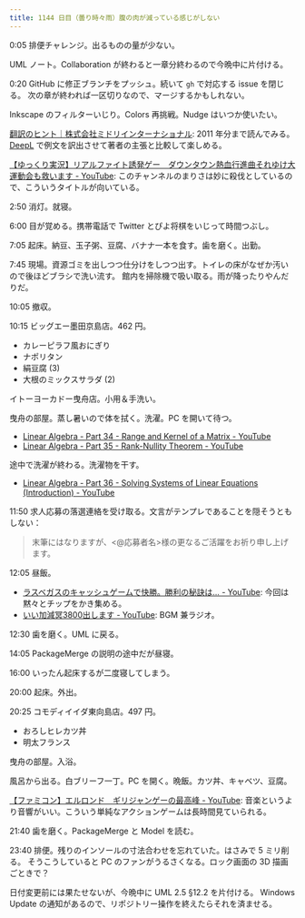 ```yaml
---
title: 1144 日目（曇り時々雨）腹の肉が減っている感じがしない
---
```


0:05 排便チャレンジ。出るものの量が少ない。

UML ノート。Collaboration が終わると一章分終わるので今晩中に片付ける。

0:20 GitHub に修正ブランチをプッシュ。続いて `gh` で対応する issue を閉じる。
次の章が終われば一区切りなので、マージするかもしれない。

Inkscape のフィルターいじり。Colors 再挑戦。Nudge はいつか使いたい。

[翻訳のヒント｜株式会社ミドリインターナショナル](https://www.midorico.co.jp/tip/backnumber.html):
2011 年分まで読んでみる。[DeepL] で例文を訳出させて著者の主張と比較して楽しめる。

[【ゆっくり実況】リアルファイト誘発ゲー　ダウンタウン熱血行進曲それゆけ大運動会も救います - YouTube](https://www.youtube.com/watch?v=_hdnOR_gDv8):
このチャンネルのまりさは妙に殺伐としているので、こういうタイトルが向いている。

2:50 消灯。就寝。

6:00 目が覚める。携帯電話で Twitter とぴよ将棋をいじって時間つぶし。

7:05 起床。納豆、玉子粥、豆腐、バナナ一本を食す。歯を磨く。出勤。

7:45 現場。資源ゴミを出しつつ仕分けをしつつ出す。トイレの床がなぜか汚いので後ほどブラシで洗い流す。
館内を掃除機で吸い取る。雨が降ったりやんだりだ。

10:05 撤収。

10:15 ビッグエー墨田京島店。462 円。

* カレーピラフ風おにぎり
* ナポリタン
* 絹豆腐 (3)
* 大根のミックスサラダ (2)

イトーヨーカドー曳舟店。小用＆手洗い。

曳舟の部屋。蒸し暑いので体を拭く。洗濯。PC を開いて待つ。

* [Linear Algebra - Part 34 - Range and Kernel of a Matrix - YouTube](https://www.youtube.com/watch?v=yWSwuk1kiyE&list=PLBh2i93oe2quLc5zaxD0WHzQTGrXMwAI6&index=34)
* [Linear Algebra - Part 35 - Rank-Nullity Theorem - YouTube](https://www.youtube.com/watch?v=Ia6J9uwGWgw&list=PLBh2i93oe2quLc5zaxD0WHzQTGrXMwAI6&index=35)

途中で洗濯が終わる。洗濯物を干す。

* [Linear Algebra - Part 36 - Solving Systems of Linear Equations (Introduction) - YouTube](https://www.youtube.com/watch?v=NA9WXj2sYGA&list=PLBh2i93oe2quLc5zaxD0WHzQTGrXMwAI6&index=36)

11:50 求人応募の落選連絡を受け取る。文言がテンプレであることを隠そうともしない：

> 末筆にはなりますが、<@応募者名>様の更なるご活躍をお祈り申し上げます。

12:05 昼飯。

* [ラスベガスのキャッシュゲームで快勝。勝利の秘訣は… - YouTube](https://www.youtube.com/watch?v=t8_f7gPkmNk):
  今回は黙々とチップをかき集める。
* [いい加減冥3800出します - YouTube](https://www.youtube.com/watch?v=_sFYpbDdfW0):
  BGM 兼ラジオ。

12:30 歯を磨く。UML に戻る。

14:05 PackageMerge の説明の途中だが昼寝。

16:00 いったん起床するが二度寝してしまう。

20:00 起床。外出。

20:25 コモディイイダ東向島店。497 円。

* おろしヒレカツ丼
* 明太フランス

曳舟の部屋。入浴。

風呂から出る。白ブリーフ一丁。PC を開く。晩飯。カツ丼、キャベツ、豆腐。

[【ファミコン】エルロンド　ギリジャンゲーの最高峰 - YouTube](https://www.youtube.com/watch?v=aevLKciLQ3o):
音楽というより音響がいい。こういう単純なアクションゲームは長時間見ていられる。

21:40 歯を磨く。PackageMerge と Model を読む。

23:40 排便。残りのインソールの寸法合わせを忘れていた。はさみで 5 ミリ削る。
そうこうしていると PC のファンがうるさくなる。ロック画面の 3D 描画ごときで？

日付変更前には果たせないが、今晩中に UML 2.5 §12.2 を片付ける。
Windows Update の通知があるので、リポジトリー操作を終えたらそれを済ませる。

[DeepL]: https://www.deepl.com/translator
